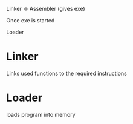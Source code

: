 
Linker -> Assembler (gives exe)

Once exe is started 

Loader

# Linker
Links used functions to the required instructions 

# Loader 
loads program into memory